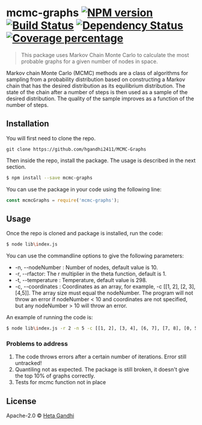 # mcmc-graphs [![NPM version][npm-image]][npm-url] [![Build Status][travis-image]][travis-url] [![Dependency Status][daviddm-image]][daviddm-url] [![Coverage percentage][coveralls-image]][coveralls-url]
> This package uses Markov Chain Monte Carlo to calculate the most probable graphs for a given number of nodes in space.

Markov chain Monte Carlo (MCMC) methods are a class of algorithms for sampling from a probability distribution based on constructing a Markov chain that has the desired distribution as its equilibrium distribution. The state of the chain after a number of steps is then used as a sample of the desired distribution. The quality of the sample improves as a function of the number of steps.
## Installation

You will first need to clone the repo.
```
git clone https://github.com/hgandhi2411/MCMC-Graphs
```
Then inside the repo, install the package. The usage is described in the next section.
```sh
$ npm install --save mcmc-graphs
```
You can use the package in your code using the following line:
```js
const mcmcGraphs = require('mcmc-graphs');
```
## Usage

Once the repo is cloned and package is installed, run the code:
```sh
$ node lib\index.js 
```
You can use the commandline options to give the following parameters:
* -n, --nodeNumber : Number of nodes, default value is 10.
* -r, --rfactor: The r multiplier in the theta function, default is 1.
* -t, --temperature : Temperature, default  value is 298.
* -c, --coordinates : Coordinates as an array, for example, -c [[1, 2], [2, 3], [4,5]]. The array size must equal the nodeNumber. The program will not throw an error if nodeNumber < 10 and coordinates are not specified, but any nodeNumber > 10 will throw an error.

An example of running the code is:
```sh
$ node lib\index.js -r 2 -n 5 -c [[1, 2], [3, 4], [6, 7], [7, 8], [0, 5]]
```

### Problems to address

1. The code throws errors after a certain number of iterations. Error still untracked!
2. Quantiling not as expected. The package is still broken, it doesn't give the top 10% of graphs correctly.
2. Tests for mcmc function not in place
## License

Apache-2.0 © [Heta Gandhi]()


[npm-image]: https://badge.fury.io/js/mcmc-graphs.svg
[npm-url]: https://npmjs.org/package/mcmc-graphs
[travis-image]: https://travis-ci.org/hgandhi2411/mcmc-graphs.svg?branch=master
[travis-url]: https://travis-ci.org/hgandhi2411/mcmc-graphs
[daviddm-image]: https://david-dm.org/hgandhi2411/mcmc-graphs.svg?theme=shields.io
[daviddm-url]: https://david-dm.org/hgandhi2411/mcmc-graphs
[coveralls-image]: https://coveralls.io/repos/hgandhi2411/mcmc-graphs/badge.svg
[coveralls-url]: https://coveralls.io/r/hgandhi2411/mcmc-graphs
